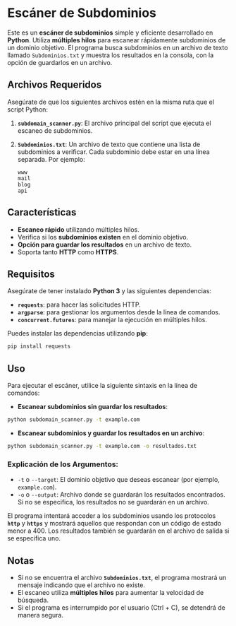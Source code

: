 # **Escáner de Subdominios**

Este es un **escáner de subdominios** simple y eficiente desarrollado en **Python**. Utiliza **múltiples hilos** para escanear rápidamente subdominios de un dominio objetivo. El programa busca subdominios en un archivo de texto llamado `Subdominios.txt` y muestra los resultados en la consola, con la opción de guardarlos en un archivo.

## **Archivos Requeridos**

Asegúrate de que los siguientes archivos estén en la misma ruta que el script Python:

1. **`subdomain_scanner.py`**: El archivo principal del script que ejecuta el escaneo de subdominios.
2. **`Subdominios.txt`**: Un archivo de texto que contiene una lista de subdominios a verificar. Cada subdominio debe estar en una línea separada. Por ejemplo:

    ```
    www
    mail
    blog
    api
    ```

## **Características**

- **Escaneo rápido** utilizando múltiples hilos.
- Verifica si los **subdominios existen** en el dominio objetivo.
- **Opción para guardar los resultados** en un archivo de texto.
- Soporta tanto **HTTP** como **HTTPS**.

## **Requisitos**

Asegúrate de tener instalado **Python 3** y las siguientes dependencias:

- **`requests`**: para hacer las solicitudes HTTP.
- **`argparse`**: para gestionar los argumentos desde la línea de comandos.
- **`concurrent.futures`**: para manejar la ejecución en múltiples hilos.

Puedes instalar las dependencias utilizando **pip**:

```bash
pip install requests
```

## **Uso**

Para ejecutar el escáner, utilice la siguiente sintaxis en la línea de comandos:

- **Escanear subdominios sin guardar los resultados**:

```bash
python subdomain_scanner.py -t example.com
```

- **Escanear subdominios y guardar los resultados en un archivo**:

```bash
python subdomain_scanner.py -t example.com -o resultados.txt
```

### **Explicación de los Argumentos**:

- `-t` o `--target`: El dominio objetivo que deseas escanear (por ejemplo, `example.com`).
- `-o` o `--output`: Archivo donde se guardarán los resultados encontrados. Si no se especifica, los resultados no se guardarán en un archivo.

El programa intentará acceder a los subdominios usando los protocolos **`http`** y **`https`** y mostrará aquellos que respondan con un código de estado menor a 400. Los resultados también se guardarán en el archivo de salida si se especifica uno.

## **Notas**

- Si no se encuentra el archivo **`Subdominios.txt`**, el programa mostrará un mensaje indicando que el archivo no existe.
- El escaneo utiliza **múltiples hilos** para aumentar la velocidad de búsqueda.
- Si el programa es interrumpido por el usuario (Ctrl + C), se detendrá de manera segura.
